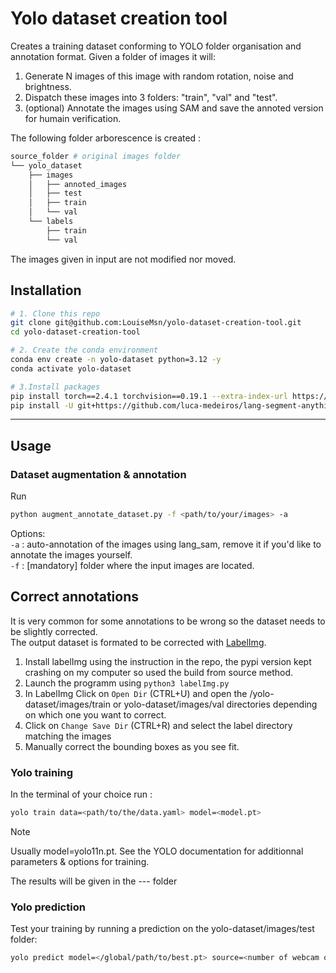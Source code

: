 # Yolo dataset creation tool
Creates a training dataset conforming to YOLO folder organisation and annotation format. Given a folder of images it will:
1. Generate N images of this image with random rotation, noise and brightness.
2. Dispatch these images into 3 folders: "train", "val" and "test".
3. (optional) Annotate the images using SAM and save the annoted version for humain verification.

The following folder arborescence is created :
```bash
source_folder # original images folder
└── yolo_dataset
    ├── images
    │   ├── annoted_images
    │   ├── test
    │   ├── train
    │   └── val
    └── labels
        ├── train
        └── val
```
The images given in input are not modified nor moved.


## Installation

```bash
# 1. Clone this repo
git clone git@github.com:LouiseMsn/yolo-dataset-creation-tool.git
cd yolo-dataset-creation-tool

# 2. Create the conda environment
conda env create -n yolo-dataset python=3.12 -y
conda activate yolo-dataset

# 3.Install packages
pip install torch==2.4.1 torchvision==0.19.1 --extra-index-url https://download.pytorch.org/whl/cu124
pip install -U git+https://github.com/luca-medeiros/lang-segment-anything.git
```
 ---
## Usage
### Dataset augmentation & annotation
Run
```bash
python augment_annotate_dataset.py -f <path/to/your/images> -a
```
Options:  
`-a` : auto-annotation of the images using lang_sam, remove it if you'd like to annotate the images yourself.  
`-f` : [mandatory] folder where the input images are located.

## Correct annotations
It is very common for some annotations to be wrong so the dataset needs to be slightly corrected.  
The output dataset is formated to be corrected with [LabelImg](https://github.com/cloudy-sfu/labelimg).  

1. Install labelImg using the instruction in the repo, the pypi version kept crashing on my computer so used the build from source method.
2. Launch the programm using `python3 labelImg.py`
3. In LabelImg Click on `Open Dir` (CTRL+U) and open the /yolo-dataset/images/train or yolo-dataset/images/val directories depending on which one you want to correct.
4. Click on `Change Save Dir` (CTRL+R) and select the label directory matching the images
5. Manually correct the bounding boxes as you see fit.

### Yolo training
In the terminal of your choice run :
```bash
yolo train data=<path/to/the/data.yaml> model=<model.pt> 
```
>[!NOTE]  
> Usually model=yolo11n.pt. 
> See the YOLO documentation for additionnal parameters & options for training.  
 
The results will be given in the --- folder

### Yolo prediction
Test your training by running a prediction on the yolo-dataset/images/test folder:  
```bash
yolo predict model=</global/path/to/best.pt> source=<number of webcam or /path/to/dir> imgsz=<image_size>
```
